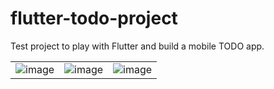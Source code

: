 # flutter-todo-project

Test project to play with Flutter and build a mobile TODO app.

| | | |
| --- | --- | --- |
| ![image](https://github.com/Matthew-Man/flutter-todo-project/assets/43723450/e17a0787-bcc5-4f75-ae76-b0e1ce621b5e) | ![image](https://github.com/Matthew-Man/flutter-todo-project/assets/43723450/c18286fb-9a6f-4685-99da-16012654a401) | ![image](https://github.com/Matthew-Man/flutter-todo-project/assets/43723450/f4cc72c8-247a-47f9-9023-03c84ffe8c77) |
